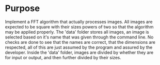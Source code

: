# Purpose
Implement a FFT algorithm that actually processes images. All images are expected to be square with their sizes powers of two so that the 
 algorithm may be applied properly. The 'data' folder stores all images, an image is selected based on it's name that was given through the 
 command line. No checks are done to see that the names are correct, that the dimensions are respected, all of this are just assumed by the 
 program and assured by the developer.
Inside the 'data' folder, images are divided by whether they are for input or output, and then further divided by their sizes.
